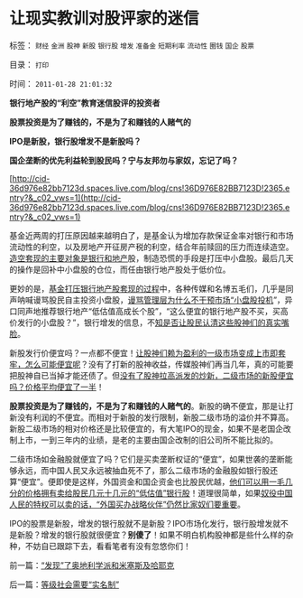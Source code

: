 # 让现实教训对股评家的迷信

标签： `财经` `金洲` `股神` `新股` `银行股` `增发` `准备金` `短期利率` `流动性` `圈钱` `国企` `股票` 

目录： `打印`

时间： `2011-01-28 21:01:32`

**银行地产股的“利空”教育迷信股评的投资者**

**股票投资是为了赚钱的，不是为了和赚钱的人赌气的**

**IPO是新股，银行股增发不是新股吗？**

**国企垄断的优先利益轮到股民吗？宁与友邦勿与家奴，忘记了吗？**



[http://cid-36d976e82bb7123d.spaces.live.com/blog/cns!36D976E82BB7123D!2365.entry?&_c02_vws=1](http://cid-36d976e82bb7123d.spaces.live.com/blog/cns!36D976E82BB7123D!2365.entry?&_c02_vws=1)

基金近两周的打压原因越来越明白了，是基金认为增加存款保证金率对银行和市场流动性的利空，以及房地产开征房产税的利空，结合年前赎回的压力而连续造空。[造空套现的主要对象是银行和地产](../../../2011/1/25/博客匿名减少收入；基金缺钱三步曲；.md)股，制造恐慌的手段是打压中小盘股。最后几天的操作是回补中小盘股的仓位，而任由银行地产股处于低价位。

更妙的是，[基金打压银行地产股套现的过程](../../../2007/9/19/银行地产在股市里是一根草上的蚱猛.md)中，各种传媒和名博五毛们，几乎是同声呐喊谩骂股民自主投资小盘股，[谩骂管理层为什么不干预市场“小盘股投机](../../../2010/9/14/股票市场价格陪审团！.md)”，异口同声地推荐银行地产“低估值高成长个股”，“这么便宜的银行地产股不买，买高价发行的小盘股？”，银行增发的信息，不[知是否让股民认清这些股神们的真实嘴脸](../../../2010/9/2/疯神演义：最根本的市场“道德”.md)。

新股发行价便宜吗？一点都不便宜！[让股神们赖为盈利的一级市场变成上市即套牢，怎么可能便宜呢](../../../2010/9/30/打新炒新骂新，恨不能再打新的是股神！.md)？没有了打新的股神收益，传媒股神们再当几年，真的可能要把股神自已当掉才能还债了。但[没有了股神拉高派发的炒新，二级市场的新股便宜吗？价格平均便宜了一半](../../../2010/10/26/新价市场价发行二级市场反而便宜了.md)！

**股票投资是为了赚钱的，不是为了和赚钱的人赌气的**。新股的确不便宜，那是让打新没有利润的不便宜。而相对于新股的发行限制，新股二级市场的溢价并不算高。新股二级市场的相对价格还是比较便宜的，有大笔IPO的现金，如果不是老国企改制上市，一到三年内的业绩，是老的主要由国企改制的旧公司所不能比拟的。

二级市场如金融股就便宜了吗？它们是买卖垄断权证的“便宜”，如果世袭的垄断能够永远，而中国人民又永远被抽血死不了，那么二级市场的金融股如银行股还算“便宜”。便即使是这样，外国资金和国企资金也比股民优越，[他们可以用一毛几分的价格拥有卖给股民几元十几元的“低估值”银行股](../../../2007/9/2/外资饕餮国有银行改制疯赚10000亿.md)！道理很简单，如果[奴役中国人民的特权可以卖的话](../../../2009/8/8/政策是不能卖的，不值钱的国企根本卖不动.md)[，“外国买办战略伙伴”仍然比家奴们要重要](../../../2011/1/9/百日维新是百日闹剧；慈禧的“妙计”.md)。

IPO的股票是新股，增发的银行股就不是新股？IPO市场化发行，银行股增发就不是新股？增发的银行股就很便宜？**别傻了**！如果不明白机构股神都是些什么样的杂种，不妨自已跟踪下去，看看笔者有没有忽悠你们！



前一篇：[“发现”了奥地利学派和米塞斯及哈耶克](../../../2011/1/27/“发现”了奥地利学派和米塞斯及哈耶克.md)

后一篇：[等级社会需要“实名制”](../../../2011/1/28/等级社会需要“实名制”.md)